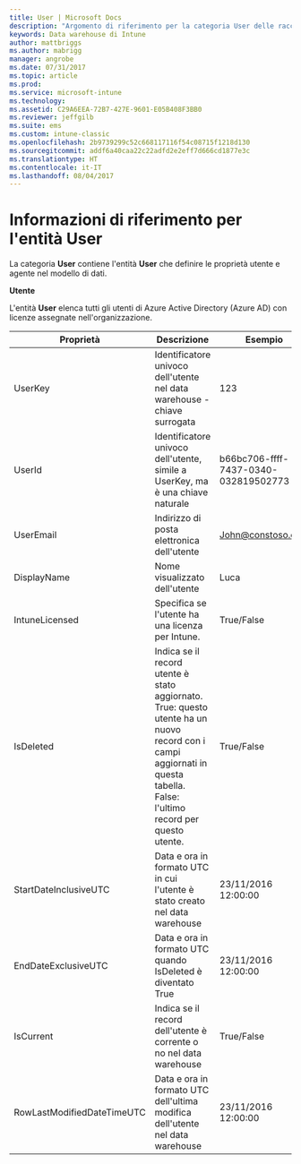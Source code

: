 ```yaml
---
title: User | Microsoft Docs
description: "Argomento di riferimento per la categoria User delle raccolte di entità nell'API data warehouse di Intune."
keywords: Data warehouse di Intune
author: mattbriggs
ms.author: mabrigg
manager: angrobe
ms.date: 07/31/2017
ms.topic: article
ms.prod: 
ms.service: microsoft-intune
ms.technology: 
ms.assetid: C29A6EEA-72B7-427E-9601-E05B408F3BB0
ms.reviewer: jeffgilb
ms.suite: ems
ms.custom: intune-classic
ms.openlocfilehash: 2b9739299c52c668117116f54c08715f1218d130
ms.sourcegitcommit: addf6a40caa22c22adfd2e2eff7d666cd1877e3c
ms.translationtype: HT
ms.contentlocale: it-IT
ms.lasthandoff: 08/04/2017
---
```

# <a name="reference-for-user-entity"></a>Informazioni di riferimento per l'entità User

La categoria **User** contiene l'entità **User** che definire le proprietà utente e agente nel modello di dati.

**Utente**

L'entità **User** elenca tutti gli utenti di Azure Active Directory (Azure AD) con licenze assegnate nell'organizzazione.

| Proprietà  | Descrizione | Esempio |
|---------|------------|--------|
| UserKey |Identificatore univoco dell'utente nel data warehouse - chiave surrogata |123 |
| UserId |Identificatore univoco dell'utente, simile a UserKey, ma è una chiave naturale |b66bc706-ffff-7437-0340-032819502773 |
| UserEmail |Indirizzo di posta elettronica dell'utente |John@constoso.com |
| DisplayName |Nome visualizzato dell'utente |Luca |
| IntuneLicensed |Specifica se l'utente ha una licenza per Intune. |True/False |
| IsDeleted |Indica se il record utente è stato aggiornato.  True: questo utente ha un nuovo record con i campi aggiornati in questa tabella. False: l'ultimo record per questo utente. |True/False |
| StartDateInclusiveUTC |Data e ora in formato UTC in cui l'utente è stato creato nel data warehouse |23/11/2016 12:00:00 |
| EndDateExclusiveUTC |Data e ora in formato UTC quando IsDeleted è diventato True |23/11/2016 12:00:00 |
| IsCurrent |Indica se il record dell'utente è corrente o no nel data warehouse |True/False |
| RowLastModifiedDateTimeUTC |Data e ora in formato UTC dell'ultima modifica dell'utente nel data warehouse |23/11/2016 12:00:00 |

